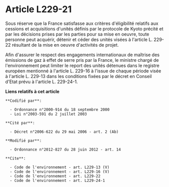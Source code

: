 # Article L229-21

Sous réserve que la France satisfasse aux critères d'éligibilité relatifs aux cessions et acquisitions d'unités définis par
le protocole de Kyoto précité et par les décisions prises par les parties pour sa mise en oeuvre, toute personne peut
acquérir, détenir et céder des unités visées à l'article L. 229-22 résultant de la mise en oeuvre d'activités de projet. 

Afin d'assurer le respect des engagements internationaux de maîtrise des émissions de gaz à effet de serre pris par la
France, le ministre chargé de l'environnement peut limiter le report des unités détenues dans le registre européen mentionné
à l'article L. 229-16 à l'issue de chaque période visée à l'article L. 229-13 dans les conditions fixées par le décret en
Conseil d'Etat prévu à l'article L. 229-24-1.

**Liens relatifs à cet article**

	**Codifié par**:

	  - Ordonnance n°2000-914 du 18 septembre 2000
	  - Loi n°2003-591 du 2 juillet 2003

	**Cité par**:

	  - Décret n°2006-622 du 29 mai 2006 - art. 2 (Ab)

	**Modifié par**:

	  - Ordonnance n°2012-827 du 28 juin 2012 - art. 14

	**Cite**:

	  - Code de l'environnement - art. L229-13 (V)
	  - Code de l'environnement - art. L229-16 (V)
	  - Code de l'environnement - art. L229-22
	  - Code de l'environnement - art. L229-24-1
